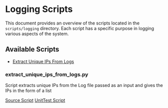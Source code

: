 # Logging Scripts

This document provides an overview of the scripts located in the `scripts/logging` directory. Each script has a specific purpose in logging various aspects of the system.

## Available Scripts

- [Extract Unique IPs From Logs](#extract_unique_ips_from_logs.py)

### extract_unique_ips_from_logs.py

Script extracts unique IPs from the Log file passed as an input and gives the IPs in the form of a list

[Source Script](scripts/logging/extract_unique_ips_from_logs.py)
[UnitTest Script](tests/logging/test_extract_unique_ips_from_logs.py)